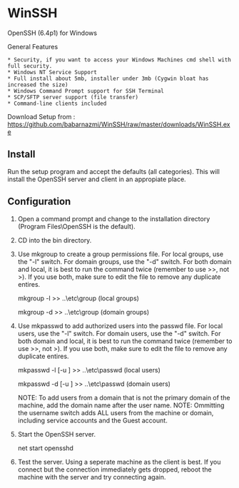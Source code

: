 WinSSH
======

OpenSSH (6.4p1) for Windows 

General Features

    * Security, if you want to access your Windows Machines cmd shell with full security.
    * Windows NT Service Support
    * Full install about 5mb, installer under 3mb (Cygwin bloat has increased the size)
    * Windows Command Prompt support for SSH Terminal
    * SCP/SFTP server support (file transfer)
    * Command-line clients included

Download Setup from : https://github.com/babarnazmi/WinSSH/raw/master/downloads/WinSSH.exe

Install
-------

Run the setup program and accept the defaults (all categories).
This will install the OpenSSH server and client in an appropiate place.


Configuration
-------------
1.  Open a command prompt and change to the installation directory (Program Files\OpenSSH is the default).

2.  CD into the bin directory.

3.  Use mkgroup to create a group permissions file. For local groups, use the "-l" switch. For domain groups, use the "-d" switch.
    For both domain and local, it is best to run the command twice (remember to use >>, not >). If you use both, make sure to edit the file to remove any duplicate entires.

      mkgroup -l >> ..\etc\group      (local groups)
      
      mkgroup -d >> ..\etc\group      (domain groups)

4.  Use mkpasswd to add authorized users into the passwd file. For local users, use the "-l" switch. For domain users, use the "-d" switch.
    For both domain and local, it is best to run the command twice (remember to use >>, not >). If you use both, make sure to edit the file to remove any duplicate entires.

      mkpasswd -l [-u <username>] >> ..\etc\passwd      (local users)
      
      mkpasswd -d [-u <username>] >> ..\etc\passwd      (domain users)

    NOTE: To add users from a domain that is not the primary domain of the machine, add the domain name after the user name.
    NOTE: Ommitting the username switch adds ALL users from the machine or domain, including service accounts and the Guest account.

5.  Start the OpenSSH server.

      net start opensshd

6.  Test the server. Using a seperate machine as the client is best. If you connect but the connection immediately gets dropped, reboot the machine with the server and try connecting again.


